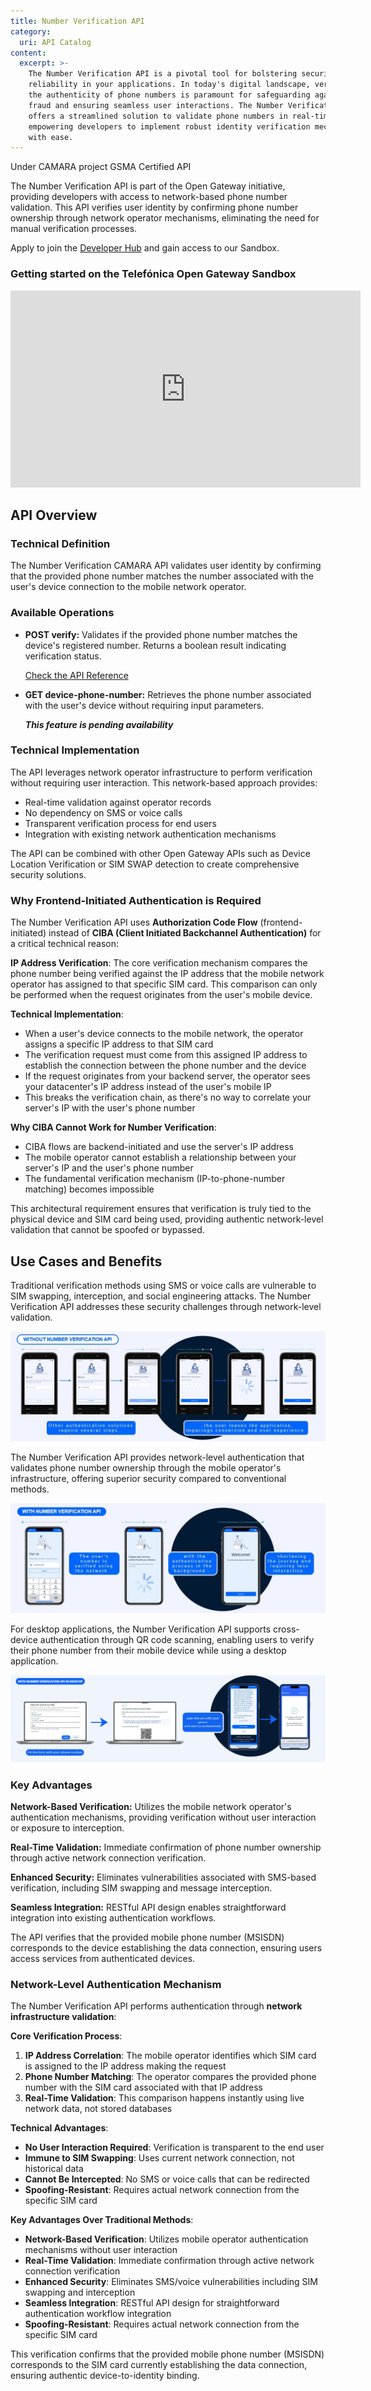 ```yaml
---
title: Number Verification API
category:
  uri: API Catalog
content:
  excerpt: >-
    The Number Verification API is a pivotal tool for bolstering security and
    reliability in your applications. In today's digital landscape, verifying
    the authenticity of phone numbers is paramount for safeguarding against
    fraud and ensuring seamless user interactions. The Number Verification API
    offers a streamlined solution to validate phone numbers in real-time,
    empowering developers to implement robust identity verification mechanisms
    with ease.
---
```


<div style={{display: 'flex', gap: '8px', marginBottom: '15px'}}>
  <span style={{backgroundColor: '#f0f0f0', border: '1px solid #ccc', borderRadius: '15px', padding: '4px 12px', fontSize: '12px', fontWeight: 'bold', color: '#666'}}>Under CAMARA project</span>
  <span style={{backgroundColor: '#8a8a8a', color: 'white', borderRadius: '15px', padding: '4px 12px', fontSize: '12px', fontWeight: 'bold'}}>GSMA Certified API</span>
</div>

The Number Verification API is part of the Open Gateway initiative, providing developers with access to network-based phone number validation. This API verifies user identity by confirming phone number ownership through network operator mechanisms, eliminating the need for manual verification processes.

Apply to join the [Developer Hub](https://opengateway.telefonica.com/en/developer-hub/join) and gain access to our Sandbox.

### Getting started on the Telefónica Open Gateway Sandbox

<iframe  
  width="560"  
  height="315"  
  src="https://www.youtube.com/embed/FUQGNlMwYSg?si=tC_C2oS44YjSS_lw"  
  title="YouTube video player"  
  frameborder="0"  
  allow="accelerometer; autoplay; clipboard-write; encrypted-media; gyroscope; picture-in-picture; web-share"  
  referrerpolicy="strict-origin-when-cross-origin"  
  allowfullscreen>
</iframe>

## API Overview

### Technical Definition

The Number Verification CAMARA API validates user identity by confirming that the provided phone number matches the number associated with the user's device connection to the mobile network operator.

### Available Operations

- **POST verify:** Validates if the provided phone number matches the device's registered number. Returns a boolean result indicating verification status.

	[Check the API Reference](/reference/phonenumberverify-2)
  
- **GET device-phone-number:** Retrieves the phone number associated with the user's device without requiring input parameters.

	***This feature is pending availability***


### Technical Implementation

The API leverages network operator infrastructure to perform verification without requiring user interaction. This network-based approach provides:

- Real-time validation against operator records
- No dependency on SMS or voice calls
- Transparent verification process for end users
- Integration with existing network authentication mechanisms

The API can be combined with other Open Gateway APIs such as Device Location Verification or SIM SWAP detection to create comprehensive security solutions.

### Why Frontend-Initiated Authentication is Required

The Number Verification API uses **Authorization Code Flow** (frontend-initiated) instead of **CIBA (Client Initiated Backchannel Authentication)** for a critical technical reason:

**IP Address Verification**: The core verification mechanism compares the phone number being verified against the IP address that the mobile network operator has assigned to that specific SIM card. This comparison can only be performed when the request originates from the user's mobile device.

**Technical Implementation**:
- When a user's device connects to the mobile network, the operator assigns a specific IP address to that SIM card
- The verification request must come from this assigned IP address to establish the connection between the phone number and the device
- If the request originates from your backend server, the operator sees your datacenter's IP address instead of the user's mobile IP
- This breaks the verification chain, as there's no way to correlate your server's IP with the user's phone number

**Why CIBA Cannot Work for Number Verification**:
- CIBA flows are backend-initiated and use the server's IP address
- The mobile operator cannot establish a relationship between your server's IP and the user's phone number
- The fundamental verification mechanism (IP-to-phone-number matching) becomes impossible

This architectural requirement ensures that verification is truly tied to the physical device and SIM card being used, providing authentic network-level validation that cannot be spoofed or bypassed.

## Use Cases and Benefits

Traditional verification methods using SMS or voice calls are vulnerable to SIM swapping, interception, and social engineering attacks. The Number Verification API addresses these security challenges through network-level validation.

![NumberVerification Before](https://github.com/Telefonica/opengateway-developers-website/raw/main/v0/catalog/numberverification/images/NV(1).png)

The Number Verification API provides network-level authentication that validates phone number ownership through the mobile operator's infrastructure, offering superior security compared to conventional methods.

![NumberVerification After](https://github.com/Telefonica/opengateway-developers-website/raw/main/v0/catalog/numberverification/images/NV(2).png)



For desktop applications, the Number Verification API supports cross-device authentication through QR code scanning, enabling users to verify their phone number from their mobile device while using a desktop application.

![NumberVerification Desktop](https://github.com/Telefonica/opengateway-developers-website/raw/main/v0/catalog/numberverification/images/NV(3).png)

### Key Advantages

**Network-Based Verification:** Utilizes the mobile network operator's authentication mechanisms, providing verification without user interaction or exposure to interception.

**Real-Time Validation:** Immediate confirmation of phone number ownership through active network connection verification.

**Enhanced Security:** Eliminates vulnerabilities associated with SMS-based verification, including SIM swapping and message interception.

**Seamless Integration:** RESTful API design enables straightforward integration into existing authentication workflows.

The API verifies that the provided mobile phone number (MSISDN) corresponds to the device establishing the data connection, ensuring users access services from authenticated devices.


### Network-Level Authentication Mechanism

The Number Verification API performs authentication through **network infrastructure validation**:

**Core Verification Process**:
1. **IP Address Correlation**: The mobile operator identifies which SIM card is assigned to the IP address making the request
2. **Phone Number Matching**: The operator compares the provided phone number with the SIM card associated with that IP address
3. **Real-Time Validation**: This comparison happens instantly using live network data, not stored databases

**Technical Advantages**:
- **No User Interaction Required**: Verification is transparent to the end user
- **Immune to SIM Swapping**: Uses current network connection, not historical data
- **Cannot Be Intercepted**: No SMS or voice calls that can be redirected
- **Spoofing-Resistant**: Requires actual network connection from the specific SIM card

**Key Advantages Over Traditional Methods**:
- **Network-Based Verification**: Utilizes mobile operator authentication mechanisms without user interaction
- **Real-Time Validation**: Immediate confirmation through active network connection verification  
- **Enhanced Security**: Eliminates SMS/voice vulnerabilities including SIM swapping and interception
- **Seamless Integration**: RESTful API design for straightforward authentication workflow integration
- **Spoofing-Resistant**: Requires actual network connection from the specific SIM card

This verification confirms that the provided mobile phone number (MSISDN) corresponds to the SIM card currently establishing the data connection, ensuring authentic device-to-identity binding.
